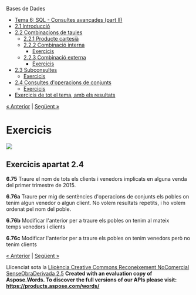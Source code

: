 Bases de Dades

- [Tema 6: SQL - Consultes avançades (part II)](index.md)
- [2.1 Introducció](21_introducci.md)
- [2.2 Combinacions de taules](22_combinacions_de_taules.md) 
  - [2.2.1 Producte cartesià](221_producte_cartesi.md)
  - [2.2.2 Combinació interna](222_combinaci_interna.md) 
    - [Exercicis](exercicis.md)
  - [2.2.3 Combinació externa](223_combinaci_externa.md) 
    - [Exercicis](exercicis0.md)
- [2.3 Subconsultes](23_subconsultes.md) 
  - [Exercicis](exercicis1.md)
- [2.4 Consultes d'operacions de conjunts](24_consultes_doperacions_de_conjunts.md) 
  - [Exercicis](exercicis2.md)
- [Exercicis de tot el tema, amb els resultats](exercicis_de_tot_el_tema_amb_els_resultats.md)

[« Anterior](24_consultes_doperacions_de_conjunts.md) | [Següent »](exercicis_de_tot_el_tema_amb_els_resultats.md)
# <a name="main"></a>**Exercicis**
![](exercicis2.002.png)
## **Exercicis apartat 2.4**
**6.75** Traure el nom de tots els clients i venedors implicats en alguna venda del primer trimestre de 2015.

**6.76a** Traure per mig de sentències d'operacions de conjunts els pobles on tenim algun venedor o algun client. No volem resultats repetits, i ho volem ordenat pel nom del poble.

**6.76b** Modificar l'anterior per a traure els pobles on tenim al mateix temps venedors i clients

**6.76c** Modificar l'anterior per a traure els pobles on tenim venedors però no tenim clients

[« Anterior](24_consultes_doperacions_de_conjunts.md) | [Següent »](exercicis_de_tot_el_tema_amb_els_resultats.md)

Llicenciat sota la [Llicència Creative Commons Reconeixement NoComercial SenseObraDerivada 2.5](http://creativecommons.org/licenses/by-nc-nd/2.5/)
**Created with an evaluation copy of Aspose.Words. To discover the full versions of our APIs please visit: https://products.aspose.com/words/**
